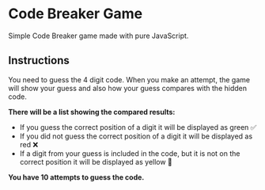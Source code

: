 # Code Breaker Game

Simple Code Breaker game made with pure JavaScript.

## Instructions

You need to guess the 4 digit code. When you make an attempt, the game will show your guess and also how your guess compares with the hidden code. 

**There will be a list showing the compared results:**

* If you guess the correct position of a digit it will be displayed as green ✅
* If you did not guess the correct position of a digit it will be displayed as red ❌
* If a digit from your guess is included in the code, but it is not on the correct position it will be displayed as yellow 🔄

**You have 10 attempts to guess the code.**

